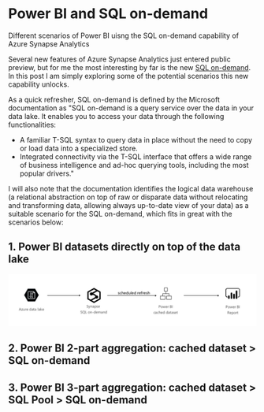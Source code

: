 # Power BI and SQL on-demand
Different scenarios of Power BI uisng the SQL on-demand capability of Azure Synapse Analytics 

Several new features of Azure Synapse Analytics just entered public preview, but for me the most interesting by far is the new [SQL on-demand](https://docs.microsoft.com/en-us/azure/synapse-analytics/sql/on-demand-workspace-overview). In this post I am simply exploring some of the potential scenarios this new capability unlocks. 

As a quick refresher, SQL on-demand is defined by the Microsoft documentation as "SQL on-demand is a query service over the data in your data lake. It enables you to access your data through the following functionalities:
* A familiar T-SQL syntax to query data in place without the need to copy or load data into a specialized store.
* Integrated connectivity via the T-SQL interface that offers a wide range of business intelligence and ad-hoc querying tools, including the most popular drivers."

I will also note that the documentation identifies the logical data warehouse (a relational abstraction on top of raw or disparate data without relocating and transforming data, allowing always up-to-date view of your data) as a suitable scenario for the SQL on-demand, which fits in great with the scenarios below: 

## 1. Power BI datasets directly on top of the data lake 
![Scenario 1 diagram](images/scenario-1.jpg)

<tutorial to follow>

## 2. Power BI 2-part aggregation: cached dataset > SQL on-demand
<insert diagram>

<tutorial to follow>

## 3. Power BI 3-part aggregation: cached dataset > SQL Pool > SQL on-demand
<insert diagram>
  
<tutorial to follow>
  
